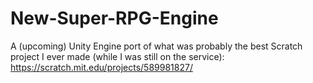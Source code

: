 # New-Super-RPG-Engine
A (upcoming) Unity Engine port of what was probably the best Scratch project I ever made (while I was still on the service): https://scratch.mit.edu/projects/589981827/
